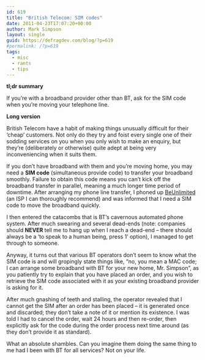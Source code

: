 ```yaml
---
id: 619
title: "British Telecom: SIM codes"
date: 2011-04-23T17:07:20+00:00
author: Mark Simpson
layout: single
guid: https://defragdev.com/blog/?p=619
#permalink: /?p=619
tags:
  - misc
  - rants
  - tips
---
```

**tl;dr summary**

If you’re with a broadband provider other than BT, ask for the SIM code when you’re moving your telephone line.

**Long version**

British Telecom have a habit of making things unusually difficult for their ‘cheap’ customers. Not only do they try and foist every single one of their sodding services on you when you only wish to make an enquiry, but they’re (deliberately or otherwise) quite adept at being very inconveniencing when it suits them.

If you don’t have broadband with them and you’re moving home, you may need a **SIM code** (simultaneous provide code) to transfer your broadband smoothly. Failure to obtain this code means you can’t kick off the broadband transfer in parallel, meaning a much longer time period of downtime. After arranging my phone line transfer, I phoned up [BeUnlimited](http://bethere.co.uk) (an ISP I can thoroughly recommend) and was informed that I need a SIM code to move the broadband quickly.

I then entered the catacombs that is BT’s cavernous automated phone system. After much swearing and several dead-ends (note: companies should **NEVER** tell me to hang up when I reach a dead-end – there should always be a ‘to speak to a human being, press 1’ option), I managed to get through to someone.

Anyway, it turns out that various BT operators don’t seem to know what the SIM code is and will gropingly state things like, “no, you mean a MAC code; I can arrange some broadband with BT for your new home, Mr. Simpson”, as you patiently try to explain that you have placed an order, and you wish to retrieve the SIM code associated with it as your existing broadband provider is asking for it. 

After much gnashing of teeth and stalling, the operator revealed that I cannot get the SIM after an order has been placed – it is generated once and discarded; they don’t take a note of it or mention its existence. I was told I had to cancel the order, wait 24 hours and then re-order, then explicitly ask for the code during the order process next time around (as they don’t provide it as standard).

What an absolute shambles. Can you imagine them doing the same thing to me had I been with BT for all services? Not on your life.